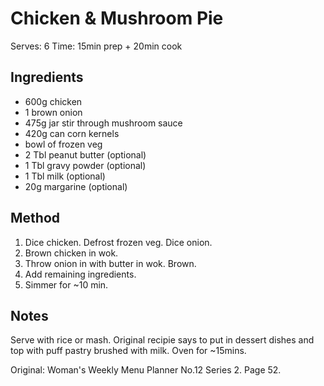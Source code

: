# Chicken & Mushroom Pie

Serves: 6
Time: 15min prep + 20min cook

## Ingredients

* 600g chicken
* 1 brown onion
* 475g jar stir through mushroom sauce
* 420g can corn kernels
* bowl of frozen veg
* 2 Tbl peanut butter (optional)
* 1 Tbl gravy powder (optional)
* 1 Tbl milk (optional)
* 20g margarine (optional)

## Method

1. Dice chicken. Defrost frozen veg. Dice onion.
2. Brown chicken in wok.
3. Throw onion in with butter in wok. Brown.
4. Add remaining ingredients.
5. Simmer for ~10 min.

## Notes

Serve with rice or mash.
Original recipie says to put in dessert dishes and top with puff pastry brushed with milk. Oven for ~15mins.

Original: Woman's Weekly Menu Planner No.12 Series 2. Page 52.